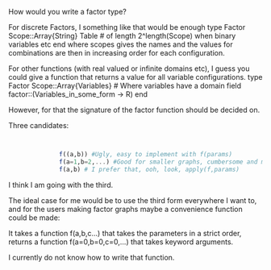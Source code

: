 How would you write a factor type?

For discrete Factors, I something like that would be enough
type Factor
	Scope::Array{String}
	Table # of length 2^length(Scope) when binary variables etc
end
 where scopes gives the names and the values for combinations are then in increasing order for each configuration.

For other functions (with real valued or infinite domains etc), I guess you could give a function that returns a value for all variable configurations.
type Factor
	Scope::Array{Variables} # Where variables have a domain field
	factor::(Variables_in_some_form -> R)
end

However, for that the signature of the factor function should be decided on.

Three candidates:
```julia


              f((a,b)) #Ugly, easy to implement with f(params)
              f(a=1,b=2,...) #Good for smaller graphs, cumbersome and meaningless for large generated graphs. Didn't I use that in @model?
              f(a,b) # I prefer that, ooh, look, apply(f,params)
```

I think I am going with the third.

The ideal case for me would be to use the third form everywhere I want to, and for the
users making factor graphs maybe a convenience function could be made:

It takes a function f(a,b,c...) that takes the parameters in a strict order,
returns a function f(a=0,b=0,c=0,...) that takes keyword arguments.

I currently do not know how to write that function.
